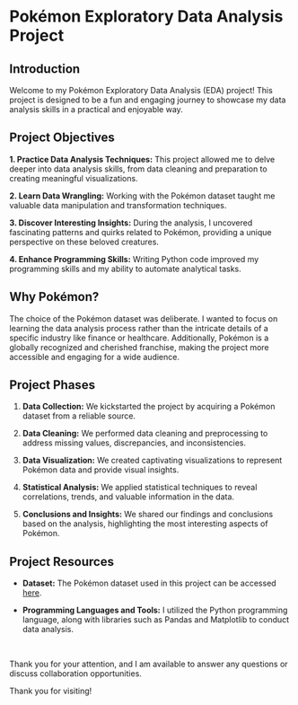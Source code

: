 # Pokémon Exploratory Data Analysis Project

## Introduction

Welcome to my Pokémon Exploratory Data Analysis (EDA) project! This project is designed to be a fun and engaging journey to showcase my data analysis skills in a practical and enjoyable way.

## Project Objectives

**1. Practice Data Analysis Techniques:** This project allowed me to delve deeper into data analysis skills, from data cleaning and preparation to creating meaningful visualizations.

**2. Learn Data Wrangling:** Working with the Pokémon dataset taught me valuable data manipulation and transformation techniques.

**3. Discover Interesting Insights:** During the analysis, I uncovered fascinating patterns and quirks related to Pokémon, providing a unique perspective on these beloved creatures.

**4. Enhance Programming Skills:** Writing Python code improved my programming skills and my ability to automate analytical tasks.

## Why Pokémon?

The choice of the Pokémon dataset was deliberate. I wanted to focus on learning the data analysis process rather than the intricate details of a specific industry like finance or healthcare. Additionally, Pokémon is a globally recognized and cherished franchise, making the project more accessible and engaging for a wide audience.

## Project Phases

1. **Data Collection:** We kickstarted the project by acquiring a Pokémon dataset from a reliable source.

2. **Data Cleaning:** We performed data cleaning and preprocessing to address missing values, discrepancies, and inconsistencies.

3. **Data Visualization:** We created captivating visualizations to represent Pokémon data and provide visual insights.

4. **Statistical Analysis:** We applied statistical techniques to reveal correlations, trends, and valuable information in the data.

5. **Conclusions and Insights:** We shared our findings and conclusions based on the analysis, highlighting the most interesting aspects of Pokémon.

## Project Resources

- **Dataset:** The Pokémon dataset used in this project can be accessed [here](https://www.kaggle.com/datasets/ulrikthygepedersen/pokemon-stats).

- **Programming Languages and Tools:** I utilized the Python programming language, along with libraries such as Pandas and Matplotlib to conduct data analysis.

<br>

Thank you for your attention, and I am available to answer any questions or discuss collaboration opportunities.

Thank you for visiting!
